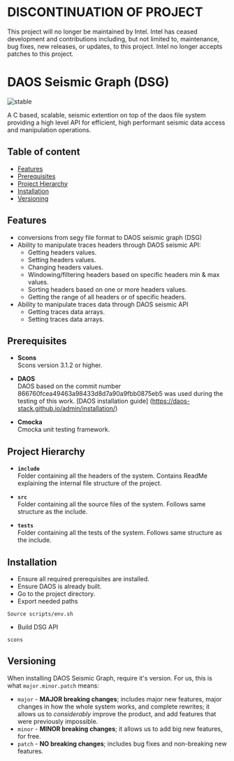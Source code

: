 # DISCONTINUATION OF PROJECT #
This project will no longer be maintained by Intel.
Intel has ceased development and contributions including, but not limited to, maintenance, bug fixes, new releases, or updates, to this project.
Intel no longer accepts patches to this project.
# DAOS Seismic Graph (DSG)
<p>
  <img src="https://img.shields.io/pypi/status/Django.svg" alt="stable"/>
</p>

A C based, scalable, seismic extention on top of the daos file system providing a high level API for efficient, high performant seismic data access and manipulation operations.

## Table of content
- [Features](#features)
- [Prerequisites](#prerequisites)
- [Project Hierarchy](#project-hierarchy)
- [Installation](#installation)
- [Versioning](#versioning)


## Features

* conversions from segy file format to DAOS seismic graph (DSG)
* Ability to manipulate traces headers through DAOS seismic API:
	* Getting headers values.
	* Setting headers values.
	* Changing headers values.
	* Windowing/filtering headers based on specific headers min & max values.
	* Sorting headers based on one or more headers values.
	* Getting the range of all headers or of specific headers.
* Ability to manipulate traces data through DAOS seismic API
	* Getting traces data arrays.
	* Setting traces data arrays.

## Prerequisites

* **Scons**\
Scons version 3.1.2 or higher.

* **DAOS**\
DAOS based on the commit number 866760fcea49463a98433d8d7a90a9fbb0875eb5 was used during the testing of this work.
[DAOS installation guide] (https://daos-stack.github.io/admin/installation/)

* **Cmocka**\
Cmocka unit testing framework.

## Project Hierarchy

* **```include```**\
Folder containing all the headers of the system. Contains ReadMe explaining the internal file structure of the project.

* **```src```**\
Folder containing all the source files of the system. Follows same structure as the include.

* **```tests```**\
Folder containing all the tests of the system. Follows same structure as the include.

## Installation

* Ensure all required prerequisites are installed.
* Ensure DAOS is already built.
* Go to the project directory.
* Export needed paths 
```shell script
Source scripts/env.sh
```
* Build DSG API
```shell script
scons
```

## Versioning

When installing DAOS Seismic Graph, require it's version. For us, this is what ```major.minor.patch``` means:
- ```major``` - **MAJOR breaking changes**; includes major new features, major changes in how the whole system works, and complete rewrites; it allows us to _considerably_ improve the product, and add features that were previously impossible.
- ```minor``` - **MINOR breaking changes**; it allows us to add big new features, for free.
- ```patch``` - **NO breaking changes**; includes bug fixes and non-breaking new features.
